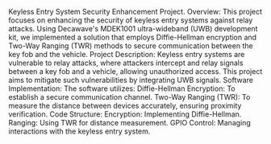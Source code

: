 Keyless Entry System Security Enhancement Project.
Overview:
This project focuses on enhancing the security of keyless entry systems against relay attacks. Using Decawave's MDEK1001 ultra-wideband (UWB) development kit, we implemented a solution that employs Diffie-Hellman encryption and Two-Way Ranging (TWR) methods to secure communication between the key fob and the vehicle.
Project Description:
Keyless entry systems are vulnerable to relay attacks, where attackers intercept and relay signals between a key fob and a vehicle, allowing unauthorized access. This project aims to mitigate such vulnerabilities by integrating UWB signals.
Software Implementation:
The software utilizes:
Diffie-Hellman Encryption: To establish a secure communication channel.
Two-Way Ranging (TWR): To measure the distance between devices accurately, ensuring proximity verification.
Code Structure:
Encryption: Implementing Diffie-Hellman.
Ranging: Using TWR for distance measurement.
GPIO Control: Managing interactions with the keyless entry system.
